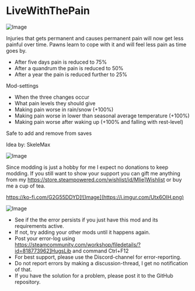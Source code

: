 # LiveWithThePain

![Image](https://i.imgur.com/buuPQel.png)


Injuries that gets permanent and causes permanent pain will now get less painful over time. 
Pawns learn to cope with it and will feel less pain as time goes by.



-  After five days pain is reduced to 75%
-  After a quandrum the pain is reduced to 50%
-  After a year the pain is reduced further to 25%



Mod-settings


-  When the three changes occur
-  What pain levels they should give
-  Making pain worse in rain/snow (+100%)
-  Making pain worse in lower than seasonal average temperature (+100%)
-  Making pain worse after waking up (+100% and falling with rest-level)



Safe to add and remove from saves

Idea by: SkeleMax
	
![Image](https://i.imgur.com/O0IIlYj.png)

Since modding is just a hobby for me I expect no donations to keep modding. If you still want to show your support you can gift me anything from my https://store.steampowered.com/wishlist/id/Mlie]Wishlist or buy me a cup of tea.

https://ko-fi.com/G2G55DDYD]![Image](https://i.imgur.com/Utx6OIH.png)


![Image](https://i.imgur.com/PwoNOj4.png)



-  See if the the error persists if you just have this mod and its requirements active.
-  If not, try adding your other mods until it happens again.
-  Post your error-log using https://steamcommunity.com/workshop/filedetails/?id=818773962]HugsLib and command Ctrl+F12
-  For best support, please use the Discord-channel for error-reporting.
-  Do not report errors by making a discussion-thread, I get no notification of that.
-  If you have the solution for a problem, please post it to the GitHub repository.



